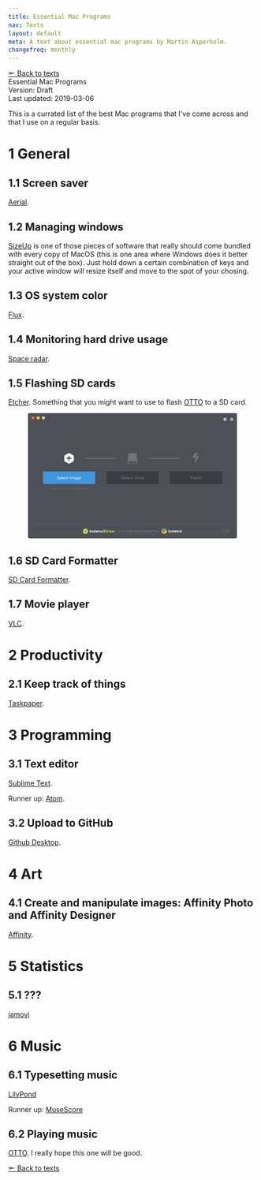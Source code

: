 ```yaml
---
title: Essential Mac Programs
nav: Texts
layout: default
meta: A text about essential mac programs by Martin Asperholm.
changefreq: monthly
---
```


<div class="article_back_top"><a href="/texts/">&#8676; Back to texts</a></div>

<div class="article_start">
	<div class="article_title">Essential Mac Programs</div>
	<div class="article_status">Version: Draft</div>
	<div class="article_last_updated">Last updated: 2019-03-06</div>
</div>

This is a currated list of the best Mac programs that I've come across and that I use on a regular basis.

# 1 General
## 1.1 Screen saver
[Aerial](https://github.com/JohnCoates/Aerial).

## 1.2 Managing windows
[SizeUp](http://www.irradiatedsoftware.com/sizeup/) is one of those pieces of software that really should come bundled with every copy of MacOS (this is one area where Windows does it better straight out of the box). Just hold down a certain combination of keys and your active window will resize itself and move to the spot of your chosing.

## 1.3 OS system color
[Flux](https://justgetflux.com).

## 1.4 Monitoring hard drive usage
[Space radar](https://github.com/zz85/space-radar/tree/master).

## 1.5 Flashing SD cards 
[Etcher](https://github.com/balena-io/etcher). Something that you might want to use to flash [OTTO](https://github.com/topisani/OTTO/) to a SD card.

<figure class="figure">
	<img class="figure_image" src="./images/Etcher.png">
	<figcaption class="figure_caption"></figcaption>
</figure>

## 1.6 SD Card Formatter
[SD Card Formatter](https://www.sdcard.org/downloads/formatter_4/).

## 1.7 Movie player
[VLC](www.google.com).

# 2 Productivity
## 2.1 Keep track of things
[Taskpaper](https://www.taskpaper.com).

# 3 Programming
## 3.1 Text editor
[Sublime Text](www.duckduckgo.com).

Runner up: [Atom](https://github.com/atom/atom).

## 3.2 Upload to GitHub
[Github Desktop](https://desktop.github.com).

# 4 Art
## 4.1 Create and manipulate images: Affinity Photo and Affinity Designer
[Affinity](https://affinity.serif.com/en-us/).

# 5 Statistics
## 5.1 ???
[jamovi](https://www.jamovi.org)

# 6 Music
## 6.1 Typesetting music
[LilyPond](http://lilypond.org)

Runner up: [MuseScore](https://musescore.org/en)

## 6.2 Playing music
[OTTO](https://github.com/topisani/OTTO/). I really hope this one will be good.

<div class="article_back_bottom"><a href="/texts/">&#8676; Back to texts</a></div>